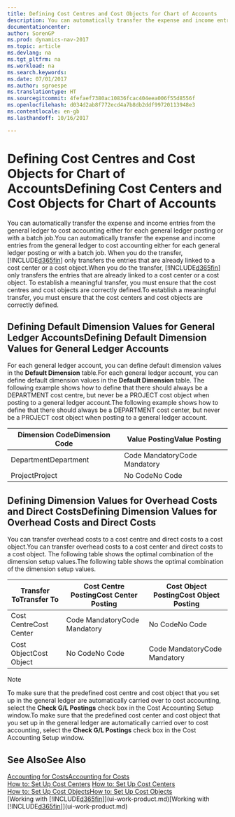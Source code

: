 ```yaml
---
title: Defining Cost Centres and Cost Objects for Chart of Accounts
description: You can automatically transfer the expense and income entries from the general ledger to cost accounting either for each general ledger posting or with a batch job. When you do the transfer, the system only transfers the entries that are already linked to a cost centre or a cost object. To establish a meaningful transfer, you must ensure that the cost centres and cost objects are correctly defined.
documentationcenter: 
author: SorenGP
ms.prod: dynamics-nav-2017
ms.topic: article
ms.devlang: na
ms.tgt_pltfrm: na
ms.workload: na
ms.search.keywords: 
ms.date: 07/01/2017
ms.author: sgroespe
ms.translationtype: HT
ms.sourcegitcommit: 4fefaef7380ac10836fcac404eea006f55d8556f
ms.openlocfilehash: d034d2ab8f772ecd4a7b8db2ddf99720113948e3
ms.contentlocale: en-gb
ms.lasthandoff: 10/16/2017

---
```

# <a name="defining-cost-centers-and-cost-objects-for-chart-of-accounts"></a><span data-ttu-id="2e353-105">Defining Cost Centres and Cost Objects for Chart of Accounts</span><span class="sxs-lookup"><span data-stu-id="2e353-105">Defining Cost Centers and Cost Objects for Chart of Accounts</span></span>
<span data-ttu-id="2e353-106">You can automatically transfer the expense and income entries from the general ledger to cost accounting either for each general ledger posting or with a batch job.</span><span class="sxs-lookup"><span data-stu-id="2e353-106">You can automatically transfer the expense and income entries from the general ledger to cost accounting either for each general ledger posting or with a batch job.</span></span> <span data-ttu-id="2e353-107">When you do the transfer, [!INCLUDE[d365fin](includes/d365fin_md.md)] only transfers the entries that are already linked to a cost center or a cost object.</span><span class="sxs-lookup"><span data-stu-id="2e353-107">When you do the transfer, [!INCLUDE[d365fin](includes/d365fin_md.md)] only transfers the entries that are already linked to a cost center or a cost object.</span></span> <span data-ttu-id="2e353-108">To establish a meaningful transfer, you must ensure that the cost centres and cost objects are correctly defined.</span><span class="sxs-lookup"><span data-stu-id="2e353-108">To establish a meaningful transfer, you must ensure that the cost centers and cost objects are correctly defined.</span></span>  

## <a name="defining-default-dimension-values-for-general-ledger-accounts"></a><span data-ttu-id="2e353-109">Defining Default Dimension Values for General Ledger Accounts</span><span class="sxs-lookup"><span data-stu-id="2e353-109">Defining Default Dimension Values for General Ledger Accounts</span></span>  
<span data-ttu-id="2e353-110">For each general ledger account, you can define default dimension values in the **Default Dimension** table.</span><span class="sxs-lookup"><span data-stu-id="2e353-110">For each general ledger account, you can define default dimension values in the **Default Dimension** table.</span></span> <span data-ttu-id="2e353-111">The following example shows how to define that there should always be a DEPARTMENT cost centre, but never be a PROJECT cost object when posting to a general ledger account.</span><span class="sxs-lookup"><span data-stu-id="2e353-111">The following example shows how to define that there should always be a DEPARTMENT cost center, but never be a PROJECT cost object when posting to a general ledger account.</span></span>  

|<span data-ttu-id="2e353-112">**Dimension Code**</span><span class="sxs-lookup"><span data-stu-id="2e353-112">**Dimension Code**</span></span>|<span data-ttu-id="2e353-113">**Value Posting**</span><span class="sxs-lookup"><span data-stu-id="2e353-113">**Value Posting**</span></span>|  
|------------------------------------------|-----------------------------------------|  
|<span data-ttu-id="2e353-114">Department</span><span class="sxs-lookup"><span data-stu-id="2e353-114">Department</span></span>|<span data-ttu-id="2e353-115">Code Mandatory</span><span class="sxs-lookup"><span data-stu-id="2e353-115">Code Mandatory</span></span>|  
|<span data-ttu-id="2e353-116">Project</span><span class="sxs-lookup"><span data-stu-id="2e353-116">Project</span></span>|<span data-ttu-id="2e353-117">No Code</span><span class="sxs-lookup"><span data-stu-id="2e353-117">No Code</span></span>|  

## <a name="defining-dimension-values-for-overhead-costs-and-direct-costs"></a><span data-ttu-id="2e353-118">Defining Dimension Values for Overhead Costs and Direct Costs</span><span class="sxs-lookup"><span data-stu-id="2e353-118">Defining Dimension Values for Overhead Costs and Direct Costs</span></span>  
 <span data-ttu-id="2e353-119">You can transfer overhead costs to a cost centre and direct costs to a cost object.</span><span class="sxs-lookup"><span data-stu-id="2e353-119">You can transfer overhead costs to a cost center and direct costs to a cost object.</span></span> <span data-ttu-id="2e353-120">The following table shows the optimal combination of the dimension setup values.</span><span class="sxs-lookup"><span data-stu-id="2e353-120">The following table shows the optimal combination of the dimension setup values.</span></span>  

|<span data-ttu-id="2e353-121">Transfer To</span><span class="sxs-lookup"><span data-stu-id="2e353-121">Transfer To</span></span>|<span data-ttu-id="2e353-122">Cost Centre Posting</span><span class="sxs-lookup"><span data-stu-id="2e353-122">Cost Center Posting</span></span>|<span data-ttu-id="2e353-123">Cost Object Posting</span><span class="sxs-lookup"><span data-stu-id="2e353-123">Cost Object Posting</span></span>|  
|-----------------|-------------------------|-------------------------|  
|<span data-ttu-id="2e353-124">Cost Centre</span><span class="sxs-lookup"><span data-stu-id="2e353-124">Cost Center</span></span>|<span data-ttu-id="2e353-125">Code Mandatory</span><span class="sxs-lookup"><span data-stu-id="2e353-125">Code Mandatory</span></span>|<span data-ttu-id="2e353-126">No Code</span><span class="sxs-lookup"><span data-stu-id="2e353-126">No Code</span></span>|  
|<span data-ttu-id="2e353-127">Cost Object</span><span class="sxs-lookup"><span data-stu-id="2e353-127">Cost Object</span></span>|<span data-ttu-id="2e353-128">No Code</span><span class="sxs-lookup"><span data-stu-id="2e353-128">No Code</span></span>|<span data-ttu-id="2e353-129">Code Mandatory</span><span class="sxs-lookup"><span data-stu-id="2e353-129">Code Mandatory</span></span>|  

> [!NOTE]  
>  <span data-ttu-id="2e353-130">To make sure that the predefined cost centre and cost object that you set up in the general ledger are automatically carried over to cost accounting, select the **Check G/L Postings** check box in the Cost Accounting Setup window.</span><span class="sxs-lookup"><span data-stu-id="2e353-130">To make sure that the predefined cost center and cost object that you set up in the general ledger are automatically carried over to cost accounting, select the **Check G/L Postings** check box in the Cost Accounting Setup window.</span></span>  

## <a name="see-also"></a><span data-ttu-id="2e353-131">See Also</span><span class="sxs-lookup"><span data-stu-id="2e353-131">See Also</span></span>  
[<span data-ttu-id="2e353-132">Accounting for Costs</span><span class="sxs-lookup"><span data-stu-id="2e353-132">Accounting for Costs</span></span>](finance-manage-cost-accounting.md)  
<span data-ttu-id="2e353-133">[How to: Set Up Cost Centers](finance-how-to-set-up-cost-centers.md) </span><span class="sxs-lookup"><span data-stu-id="2e353-133">[How to: Set Up Cost Centers](finance-how-to-set-up-cost-centers.md) </span></span>  
[<span data-ttu-id="2e353-134">How to: Set Up Cost Objects</span><span class="sxs-lookup"><span data-stu-id="2e353-134">How to: Set Up Cost Objects</span></span>](finance-how-to-set-up-cost-objects.md)  
<span data-ttu-id="2e353-135">[Working with [!INCLUDE[d365fin](includes/d365fin_md.md)]](ui-work-product.md)</span><span class="sxs-lookup"><span data-stu-id="2e353-135">[Working with [!INCLUDE[d365fin](includes/d365fin_md.md)]](ui-work-product.md)</span></span>

